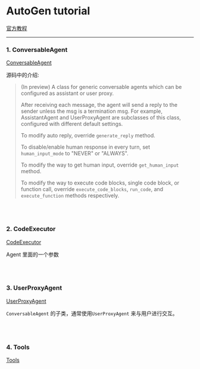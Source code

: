 # AutoGen tutorial

[官方教程](https://microsoft.github.io/autogen/docs/tutorial)

---


### 1. ConversableAgent

[ConversableAgent](./ConversableAgent.ipynb)


源码中的介绍:
>(In preview) A class for generic conversable agents which can be configured as assistant or user proxy.
>
>After receiving each message, the agent will send a reply to the sender unless the msg is a termination msg.
For example, AssistantAgent and UserProxyAgent are subclasses of this class,
configured with different default settings.
>
>To modify auto reply, override `generate_reply` method.
>
>To disable/enable human response in every turn, set 
`human_input_mode` to "NEVER" or "ALWAYS".
>
>To modify the way to get human input, override `get_human_input` method.
>
>To modify the way to execute code blocks, single code block, or function call, override `execute_code_blocks`,
`run_code`, and `execute_function` methods respectively.

<br>
<br>


### 2. CodeExecutor

[CodeExecutor](./CodeExecutors.ipynb)

Agent 里面的一个参数

<br>
<br>


### 3. UserProxyAgent

[UserProxyAgent](./UserProxyAgent.ipynb)

`ConversableAgent` 的子类，通常使用`UserProxyAgent` 来与用户进行交互。

<br>
<br>



### 4. Tools

[Tools](./Tools.ipynb)


